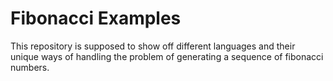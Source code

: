# Fibonacci Examples

This repository is supposed to show off different languages and their unique ways of handling the problem of generating a sequence of fibonacci numbers.
